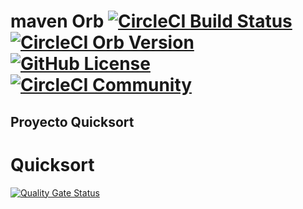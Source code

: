 # maven Orb [![CircleCI Build Status](https://circleci.com/gh/CircleCI-Public/maven-orb.svg?style=shield "CircleCI Build Status")](https://circleci.com/gh/CircleCI-Public/maven-orb) [![CircleCI Orb Version](https://badges.circleci.com/orbs/circleci/maven.svg)](https://circleci.com/orbs/registry/orb/circleci/maven) [![GitHub License](https://img.shields.io/badge/license-MIT-blue.svg)](https://raw.githubusercontent.com/CircleCI-Public/maven-orb/master/LICENSE) [![CircleCI Community](https://img.shields.io/badge/community-CircleCI%20Discuss-343434.svg)](https://discuss.circleci.com/c/ecosystem/orbs)

## Proyecto Quicksort
# Quicksort
[![Quality Gate Status](https://sonarcloud.io/api/project_badges/measure?project=dagoull_QuickSortF&metric=alert_status)](https://sonarcloud.io/summary/new_code?id=dagoull_QuickSortF)
